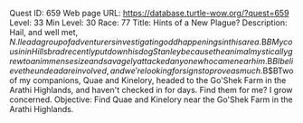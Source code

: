 Quest ID: 659
Web page URL: https://database.turtle-wow.org/?quest=659
Level: 33
Min Level: 30
Race: 77
Title: Hints of a New Plague?
Description: Hail, and well met, $N. I lead a group of adventurers investigating odd happenings in this area.$B$BMy cousin in Hillsbrad recently put down his dog Stanley because the animal mystically grew to an immense size and savagely attacked anyone who came near him.$B$BI believe the undead are involved, and we're looking for signs to prove as much.$B$BTwo of my companions, Quae and Kinelory, headed to the Go'Shek Farm in the Arathi Highlands, and haven't checked in for days. Find them for me? I grow concerned.
Objective: Find Quae and Kinelory near the Go'Shek Farm in the Arathi Highlands.
